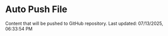 # Auto Push File

Content that will be pushed to GitHub repository.
Last updated: 07/13/2025, 06:33:54 PM